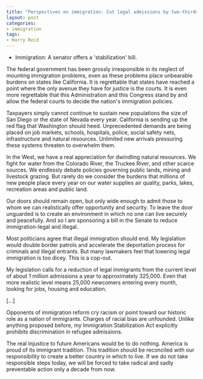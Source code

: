 ```yaml
---
title: "Perspectives on immigration: Cut legal admissions by two-thirds"
layout: post
categories:
- immigration
tags:
- Harry Reid
---
```


- Immigration: A senator offers a 'stabilization' bill.

The federal government has been grossly irresponsible in its neglect of mounting immigration problems, even as these problems place unbearable burdens on states like California. It is regrettable that states have reached a point where the only avenue they have for justice is the courts. It is even more regrettable that this Administration and this Congress stand by and allow the federal courts to decide the nation's immigration policies.

Taxpayers simply cannot continue to sustain new populations the size of San Diego or the state of Nevada every year. California is sending up the red flag that Washington should heed. Unprecedented demands are being placed on job markets, schools, hospitals, police, social safety nets, infrastructure and natural resources. Unlimited new arrivals pressuring these systems threaten to overwhelm them.

In the West, we have a real appreciation for dwindling natural resources. We fight for water from the Colorado River, the Truckee River, and other scarce sources. We endlessly debate policies governing public lands, mining and livestock grazing. But rarely do we consider the burdens that millions of new people place every year on our water supplies air quality, parks, lakes, recreation areas and public land.

Our doors should remain open, but only wide enough to admit those to whom we can realistically offer opportunity and security. To leave the door unguarded is to create an environment in which no one can live securely and peacefully. And so I am sponsoring a bill in the Senate to reduce immigration-legal and illegal.

Most politicians agree that illegal immigration should end. My legislation would double border patrols and accelerate the deportation process for criminals and illegal entrants. But many lawmakers feel that lowering legal immigration is too dicey. This is a cop-out.

My legislation calls for a reduction of legal immigrants from the current level of about 1 million admissions a year to approximately 325,000. Even that more realistic level means 25,000 newcomers entering every month, looking for jobs, housing and education.

\[...\]

Opponents of immigration reform cry racism or point toward our historic role as a nation of immigrants. Charges of racial bias are unfounded. Unlike anything proposed before, my Immigration Stabilization Act explicitly prohibits discrimination in refugee admissions.

The real injustice to future Americans would be to do nothing. America is proud of its immigrant tradition. This tradition should be reconciled with our responsibility to create a better country in which to live. If we do not take responsible steps today, we will be forced to take radical and sadly preventable action only a decade from now.
